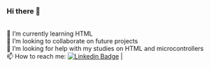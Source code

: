 ### Hi there 👋

<!--
**carolruo/carolruo** is a ✨ _special_ ✨ repository because its `README.md` (this file) appears on your GitHub profile.

Here are some ideas to get you started:

- 🔭 I’m currently working on ...
- 🌱 I’m currently learning ...
- 👯 I’m looking to collaborate on ...
- 🤔 I’m looking for help with ...
- 💬 Ask me about ...
- 📫 How to reach me: ...
- 😄 Pronouns: ...
- ⚡ Fun fact: ...
-->
<br/>🌱 I’m currently learning HTML
<br/>👯 I’m looking to collaborate on future projects
<br/>🤔 I’m looking for help with my studies on HTML and microcontrollers
<br/>📫 How to reach me: [![Linkedin Badge](https://img.shields.io/badge/-CarolinaVendramini-blue?style=flat-square&logo=Linkedin&logoColor=white&link=https://www.linkedin.com/in/carolinaruo/)](https://www.linkedin.com/in/carolinaruo/) 
| 
